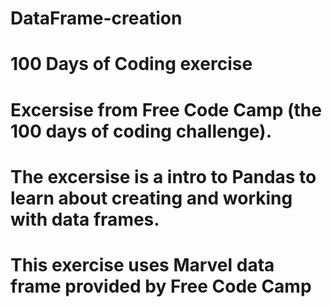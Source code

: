 # DataFrame-creation
  # 100 Days of Coding exercise 
# Excersise from Free Code Camp (the 100 days of coding challenge).
# The excersise is a intro to Pandas to learn about creating and working with data frames.
# This exercise uses Marvel data frame provided by Free Code Camp
